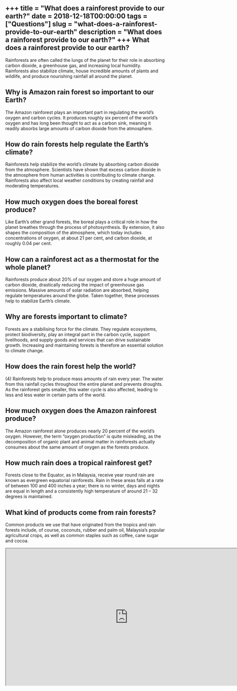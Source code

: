 +++
title = "What does a rainforest provide to our earth?"
date = 2018-12-18T00:00:00
tags = ["Questions"]
slug = "what-does-a-rainforest-provide-to-our-earth"
description = "What does a rainforest provide to our earth?"
+++
What does a rainforest provide to our earth?
--------------------------------------------

Rainforests are often called the lungs of the planet for their role in absorbing carbon dioxide, a greenhouse gas, and increasing local humidity. Rainforests also stabilize climate, house incredible amounts of plants and wildlife, and produce nourishing rainfall all around the planet.

Why is Amazon rain forest so important to our Earth?
----------------------------------------------------

The Amazon rainforest plays an important part in regulating the world’s oxygen and carbon cycles. It produces roughly six percent of the world’s oxygen and has long been thought to act as a carbon sink, meaning it readily absorbs large amounts of carbon dioxide from the atmosphere.

How do rain forests help regulate the Earth’s climate?
------------------------------------------------------

Rainforests help stabilize the world’s climate by absorbing carbon dioxide from the atmosphere. Scientists have shown that excess carbon dioxide in the atmosphere from human activities is contributing to climate change. Rainforests also affect local weather conditions by creating rainfall and moderating temperatures.

How much oxygen does the boreal forest produce?
-----------------------------------------------

Like Earth’s other grand forests, the boreal plays a critical role in how the planet breathes through the process of photosynthesis. By extension, it also shapes the composition of the atmosphere, which today includes concentrations of oxygen, at about 21 per cent, and carbon dioxide, at roughly 0.04 per cent.

How can a rainforest act as a thermostat for the whole planet?
--------------------------------------------------------------

Rainforests produce about 20% of our oxygen and store a huge amount of carbon dioxide, drastically reducing the impact of greenhouse gas emissions. Massive amounts of solar radiation are absorbed, helping regulate temperatures around the globe. Taken together, these processes help to stabilize Earth’s climate.

Why are forests important to climate?
-------------------------------------

Forests are a stabilising force for the climate. They regulate ecosystems, protect biodiversity, play an integral part in the carbon cycle, support livelihoods, and supply goods and services that can drive sustainable growth. Increasing and maintaining forests is therefore an essential solution to climate change.

How does the rain forest help the world?
----------------------------------------

(4) Rainforests help to produce mass amounts of rain every year. The water from this rainfall cycles throughout the entire planet and prevents droughts. As the rainforest gets smaller, this water cycle is also affected, leading to less and less water in certain parts of the world.

How much oxygen does the Amazon rainforest produce?
---------------------------------------------------

The Amazon rainforest alone produces nearly 20 percent of the world’s oxygen. However, the term “oxygen production” is quite misleading, as the decomposition of organic plant and animal matter in rainforests actually consumes about the same amount of oxygen as the forests produce.

How much rain does a tropical rainforest get?
---------------------------------------------

Forests close to the Equator, as in Malaysia, receive year round rain are known as evergreen equatorial rainforests. Rain in these areas falls at a rate of between 100 and 400 inches a year; there is no winter, days and nights are equal in length and a consistently high temperature of around 21 – 32 degrees is maintained.

What kind of products come from rain forests?
---------------------------------------------

Common products we use that have originated from the tropics and rain forests include, of course, coconuts, rubber and palm oil, Malaysia’s popular agricultural crops, as well as common staples such as coffee, cane sugar and cocoa.

<iframe allow="accelerometer; autoplay; clipboard-write; encrypted-media; gyroscope; picture-in-picture" allowfullscreen="" class="__youtube_prefs__  epyt-is-override  no-lazyload" data-no-lazy="1" data-origheight="433" data-origwidth="770" data-skipgform_ajax_framebjll="" height="433" id="_ytid_53834" loading="lazy" src="https://www.youtube.com/embed/kKL40aBg-7E?enablejsapi=1&autoplay=0&cc_load_policy=0&cc_lang_pref=&iv_load_policy=1&loop=0&modestbranding=0&rel=1&fs=1&playsinline=0&autohide=2&theme=dark&color=red&controls=1&" title="YouTube player" width="770"></iframe>